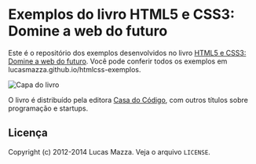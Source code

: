 # Exemplos do livro HTML5 e CSS3: Domine a web do futuro

Este é o repositório dos exemplos desenvolvidos no livro
[HTML5 e CSS3: Domine a web do futuro](http://casadocodigo.com.br/products/livro-html-css).
Você pode conferir todos os exemplos em lucasmazza.github.io/htmlcss-exemplos.

![Capa do livro](http://cdn.shopify.com/s/files/1/0155/7645/products/HTML5-CSS3-280_large.png?v=1366147138)

O livro é distribuído pela editora [Casa do Código](http://www.casadocodigo.com.br),
com outros títulos sobre programação e startups.

## Licença

Copyright (c) 2012-2014 Lucas Mazza. Veja o arquivo `LICENSE`.
